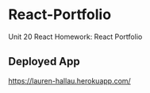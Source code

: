 # React-Portfolio
Unit 20 React Homework: React Portfolio

## Deployed App
https://lauren-hallau.herokuapp.com/


